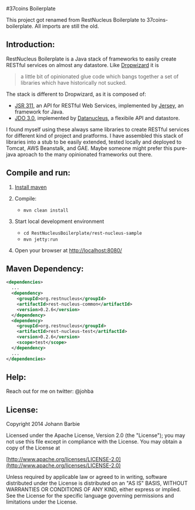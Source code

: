 #37coins Boilerplate

This project got renamed from RestNucleus Boilerplate to 37coins-boilerplate. All imports are still the old.

## Introduction:

RestNucleus Boilerplate is a Java stack of frameworks to easily create RESTful services on almost any datastore. Like [Dropwizard](http://dropwizard.codahale.com/) it is
> a little bit of opinionated glue code which bangs together a set of libraries which have historically not sucked.

The stack is different to Dropwizard, as it is composed of:

* [JSR 311](http://jcp.org/en/jsr/detail?id=311), an API for RESTful Web Services, implemented by [Jersey](https://jersey.java.net/), an framework for Java.
* [JDO 3.0](http://db.apache.org/jdo/releases/release-3.0.cgi), implemented by [Datanucleus](http://www.datanucleus.org), a flexibile API and datastore.

I found myself using these always same libraries to create RESTful services for different kind of project and pratforms. I have assembled this stack of libraries into a stub to be easily extended, tested locally and deployed to Tomcat, AWS Beanstalk, and GAE. Maybe someone might prefer this pure-java aproach to the many opinionated frameworks out there. 


## Compile and run:

1. [Install maven](http://maven.apache.org/download.cgi#Installation_Instructions)

2. Compile: 
   * `mvn clean install`


3. Start local development environment
   * `cd RestNucleusBoilerplate/rest-nucleus-sample`
   * `mvn jetty:run`


4. Open your browser at [http://localhost:8080/](http://localhost:8080/)

## Maven Dependency:

```xml
<dependencies>
  ...
  <dependency>
    <groupId>org.restnucleus</groupId>
    <artifactId>rest-nucleus-common</artifactId>
    <version>0.2.6</version>
  </dependency>
  <dependency>
    <groupId>org.restnucleus</groupId>
    <artifactId>rest-nucleus-test</artifactId>
    <version>0.2.6</version>
    <scope>test</scope>
  </dependency>
  ...
</dependencies>
```

## Help:

Reach out for me on twitter: @johba

## License:

Copyright 2014 Johann Barbie

Licensed under the Apache License, Version 2.0 (the "License"); you may not use this file except in compliance with the License. You may obtain a copy of the License at

[http://www.apache.org/licenses/LICENSE-2.0](http://www.apache.org/licenses/LICENSE-2.0)

Unless required by applicable law or agreed to in writing, software distributed under the License is distributed on an "AS IS" BASIS, WITHOUT WARRANTIES OR CONDITIONS OF ANY KIND, either express or implied. See the License for the specific language governing permissions and limitations under the License.

